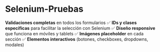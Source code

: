 # Selenium-Pruebas
**Validaciones completas** en todos los formularios ✅ **IDs y clases específicas** para facilitar la selección con Selenium ✅ **Diseño responsive** que funciona en móviles y tablets ✅ **Imágenes placeholder** en cada sección ✅ **Elementos interactivos** (botones, checkboxes, dropdowns, modales)
